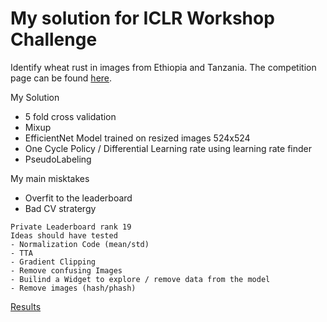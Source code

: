 # My solution for ICLR Workshop Challenge

Identify wheat rust in images from Ethiopia and Tanzania. The competition page can be found [here](https://zindi.africa/competitions/iclr-workshop-challenge-1-cgiar-computer-vision-for-crop-disease).

My Solution
- 5 fold cross validation
- Mixup
- EfficientNet Model trained on resized images 524x524 
- One Cycle Policy / Differential Learning rate using learning rate finder
- PseudoLabeling

My main misktakes
- Overfit to the leaderboard
- Bad CV stratergy

```
Private Leaderboard rank 19
Ideas should have tested
- Normalization Code (mean/std)
- TTA
- Gradient Clipping
- Remove confusing Images 
- Builind a Widget to explore / remove data from the model
- Remove images (hash/phash)
```

[Results](https://www.cv4gc.org/cv4a2020/#latest)
